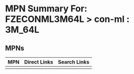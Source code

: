 



# MPN Summary For: FZECONML3M64L > con-ml : 3M_64L

## MPNs
  

|MPN|Direct Links|Search Links|
| :--- | :--- | :--- |
||||
